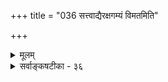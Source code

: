 +++
title = "036 सत्त्वाद्यैरक्षगम्यं विमतमिति"

+++
<details><summary>मूलम्</summary>

सत्त्वाद्यैरक्षगम्यं विमतमिति वदन् वक्तु बाधं विपक्षे श्रुत्यालम्बे तु सैव प्रसजति शरणं तादृशादृष्टसिद्धौ ।  
अध्यक्षं लौकिकं चेदधिगतिविहतं भावनोत्थं न युक्तं नित्यं त्वक्षानपेक्षं निरुपधिरिह ते दुर्वचोऽक्षप्रकर्षः ॥ ३६ ॥
</details>



<details><summary>सर्वाङ्कषटीका - ३६</summary>

तत्त्वमुक्ताकलापः 
574 

[सर्वप्रत्यक्षत्ववादनिरास: ] 

एवं निर्विकल्पकसविकल्पकविचारं परिसमाप्य, प्रसङ्गात् धर्माधर्मादीनामपि प्रत्यक्षत्वं वदतां जैनानां मतं विमृशति - सत्त्वाद्यैरित्यादि । सत्त्वाद्यैः = सत्त्वप्रमेयत्वादिहेतुभिः विमतम् = धर्माधर्मादिकमपि अक्षगम्यम् = इन्द्रियग्राह्यम् इति वदन् सः, विपक्षे = अप्रयोजकशंकायामापादितायाम् बाधम् = बाधकतर्कम् वक्तु = शक्यं चेद्वदतु । बाधकतर्को न वक्तुं शक्य इत्यर्थः । ' विमतं प्रत्यक्षगम्यम्, सत्त्वात्, यथा घटादि' इत्यनुमानेन धर्माधर्मादयोऽपि चक्षुर्ग्राह्या इति दिग्वाससो वदन्ति । एवं प्रयोगे 'सत्त्वमस्तु, प्रत्यक्षगम्यत्वं मास्तु' इत्यापादने 'यदि प्रत्यक्षगम्यत्वं न स्यात्, तर्हि सत्त्वं न स्यात्' इति तर्को वक्तव्यः । स वक्तुं न शक्यते, वस्तुसत्तायां शब्दानुमानयोरपि प्रमाणत्वात् । स्वर्गनरकादीनां शास्त्रैकगम्यत्वात् । स्वर्गनरकादयोऽपि कस्यचित् महात्मनः प्रत्यक्षाः स्युरिति कथने, किं तत्र प्रमाणमिति वक्तव्यम् । किं प्रत्यक्षपदं प्रत्यक्षसामान्य- परम्, उत ऐन्द्रियकप्रत्यक्षपरम् । आद्ये सिद्धसाधनम्, ईश्वरप्रत्यक्षगम्यत्वस्य संमतत्वात् । ऐन्द्रियप्रत्यक्ष- परत्वे प्रमाणाभावात् । किं त्वया तादृशः कश्चिद्योगी दृष्टः ? 'आम्' इति चेत्, भ्रान्तोऽसि त्वम् । न तेऽनेन चक्षुषा अतीन्द्रियवस्तूनि पश्यन्ति, दिव्येन चक्षुषा । तद्रहस्यं न जानासि त्वम् । एतदेव प्रदर्शयति- श्रुत्यालम्ब इति । श्रुत्यालम्बे तु = तादृशप्रत्यक्षसद्भावे श्रुतिप्रमाणाश्रयणे, श्रुतिसिद्धमिदं विलक्षणं प्रत्यक्ष- मिति चेत्, सैव = श्रुतिरेव तादृशादृष्टसिद्धौ शरणम् = आश्रयणीयम् प्रसजति । श्रुत्यैवातीन्द्रियधर्माधर्मादीनां सिद्ध्या, योगिप्रत्यक्षमन्यथासिद्धम् ॥ 
1 
अपि च, किं प्रत्यक्षं लौकिकम्, उत संस्कारविशेषजन्यम्, उतेश्वरीयम् ? इति विकल्प्य दूषयति- अध्यक्षमित्यादि । अध्यक्षम् = साध्यकोटिप्रविष्टं प्रत्यक्षम् लौकिकं चेत् = लौकिकमेव प्रत्यक्षं चेत्, तत् अधिगतिविहृतम् =अनुभवविरुद्धम्, अलौकिकधर्माधर्मादेः लौकिकचक्षुषा ग्रहणासंभवात् । भावनोत्थम्= भावनापदवाच्यसंस्कारविशेषजन्यमिति तु न युक्तम्, कामुककामिनीदर्शनवदविश्वासात् । नित्यं तु = ईश्वर- प्रत्यक्षं तु, अक्षानपेक्षम् = इन्द्रियजन्यं न भवति । अतः धर्मादीनां चाक्षुषत्ववादः भ्रान्तिमूलः । ननु इन्द्रियशक्तिः तरतमभावापन्ना दृष्टा । अन्येन द्रष्टुमशक्यमपि कश्चित् पश्यति । अतः कस्यचिचक्षुः धर्माधर्मादिग्रहणसमर्थमपि स्यादित्यत्राह - इह = एतद्विषये अक्षप्रकर्षः = इन्द्रियस्य शक्त्यतिशयः ते = श्रुति- प्रामाण्यानङ्गीकर्तुस्तव दुर्वचः = वक्तुमशक्यः । लोकदृष्ट्योच्यते चेत्, न हि लङ्घनाभ्यासेन कश्चित् वाता- त्मजवत् समुद्रमपि लङ्घयेत् । अतो लौकिकी शक्तिरत्यन्तं परिमितैवेति योगिप्रत्यक्षमपि न धर्माधर्मग्रहण- समर्थम्, किन्तु मातापितृशतसहस्रेभ्योऽपि वत्सलतरं वेदाख्यं शास्त्रमेवेति निष्कर्षः ॥ 
261. 
575 
[ ऐन्द्रियकशक्तेः परिमितत्वसमर्थनम् ] 
प्रत्येकं ह्यक्षवेद्यं प्रतिनियततया सर्वलोकप्रसिद्धम् 
काकोलूकादिकानामपि निजविषये शैक्षि चक्षुः प्रकर्षः । 
बुद्धिसर: 
ननु भोः किमेवं शपथं करोषि ? त्वया न शक्यं चेत्, अन्येनाप्यशक्यमिति कोऽयं न्याय: ? तर्हि वातात्मजदृष्टान्तः कथमुक्त इति चेत्, अत्रत्यमार्षसंप्रदायरहस्यं न जानासि त्वम् । येनैवं भुज- मास्फालयसि निर्भयः ॥ 
वेदस्य तत्त्वं परमं रहोमयं सर्वे जितास्तेन हि बुद्धिजीविनः । 
अजानतां ज्ञातमथैव जानतामज्ञातमेतत्किल तेन बुद्ध्यते ॥ 
- 
'इतरेषां चानुपलब्धेः ' ( ब्र. सू. 2-1-2) इत्येकं सूत्रमस्ति भगवतो बादरायणस्य । तस्य प्राचीना व्याख्या (शं) तत्कालानुगुणा – प्रधानेतरेषां महदादितत्त्वानां वेदेष्वनुपलब्धेरिति । भगवद्रामानुजस्य तु वस्तुतत्त्वानु- गुणा - इतरेषां वेदविदग्रेसराणां मन्वादीनां कपिलदृष्टरीत्या तत्त्वानामनुपलब्धेरिति । प्रथमव्याख्यानमुपलंभ- प्राधान्येन प्रवृत्तम् । द्वितीयं तूपलब्धप्राधान्येन प्रवृत्तम् । सर्वत्र प्रथमव्याख्यातॄणामसञ्जातविरोधित्वन्यायेन यथावदेव प्रवृत्तिः स्यादित्युत्सर्गः । अनन्तरव्याख्यातॄणां निर्णये तु, निरवकाशन्यायस्यैव प्रवृत्तिः । यथा- 'मनुष्याणां सहस्रेषु कश्चिद्यतति सिद्धये' (गी. 7-3) इत्यस्य वाक्यद्वयात्मकं व्याख्यानं पूर्वतनम् । श्रीमद्रा- मानुजस्य तु 'तत्त्वत:' इति वर्तमानत्वात् मध्ये सामान्यतस्सिद्धेरावश्यकत्वात् वाक्यत्रयात्मकं व्याख्यानम् । इदं सर्वं ग्रन्थरचनायां सहजम् । तावता पूर्वतनव्याख्यानं दुष्टमिति नार्थः । तद्वदेव ' इतरेषां चानुपलब्धेः ' इत्यत्रापि उपलब्धिप्रधानव्याख्यानापेक्षया उपलब्धप्रधानं व्याख्यानं श्रेयस्करम् । उपलब्धिः खलु कदाचिदन्यथा- सिद्धापि भवेत् । मानवबुद्धेः प्रमादशीलतायाः सहजत्वात् । अतो भगवद्रामानुजैः 'इतरेषां = वेदविदग्रेसराणां महात्मनां मन्वादीनाम्' इत्युपलब्धवैशिष्ट्यप्रधानं व्याख्यानमवश्यमादरणीयम्; यतस्तेषामुपलब्धिर्नान्यथासिद्धा भवेत् । 'श्रुतिश्च भिन्ना स्मृतयश्च भिन्नाः नैको ऋषिर्यस्य मतं प्रमाणम् । धर्मस्य तत्त्वं निहितं गुहायां महाजनो येन गतस्स पन्थाः ॥' इति हि व्यासवचनम् । अतोऽस्त्येव वेदमार्गस्य महाजनपरिगृहीतस्य महान् विशेषः इति सन्तोष्टव्यम्, नासूयितव्यं कदापि केनापीत्यवधेयं सर्वत्र परमं रहस्यम् । एतदुपर्यपि 'के ते महाजनाः ? कीदृशाः ? किं देशीयाः ? किं गोत्रा ? किं नामधेयाः ?' इत्यादिप्रश्नसहस्रवर्षः भवेदेव । परं तु - 
I 
दैवी संपद्यदि भवेत् आर्तिर्वा हृदये भवेत् । साहाय्ये तस्य वर्तेत रक्षको भगवान् सदा ॥ ३६ ॥
</details>
